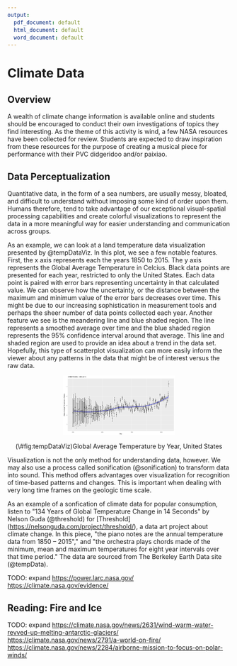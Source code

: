 ```yaml
---
output:
  pdf_document: default
  html_document: default
  word_document: default
---
```


# Climate Data 

## Overview
A wealth of climate change information is available online and students should be encouraged to conduct their own investigations of topics they find interesting. As the theme of this activity is wind, a few NASA resources have been collected for review. Students are expected to draw inspiration from these resources for the purpose of creating a musical piece for performance with their PVC didgeridoo and/or paixiao.

## Data Perceptualization
Quantitative data, in the form of a sea numbers, are usually messy, bloated, and difficult to understand without imposing some kind of order upon them. Humans therefore, tend to take advantage of our exceptional visual-spatial processing capabilities and create colorful visualizations to represent the data in a more meaningful way for easier understanding and communication across groups.

As an example, we can look at a land temperature data visualization presented by @tempDataViz. In this plot, we see a few notable features. First, the x axis represents each the years 1850 to 2015. The y axis represents the Global Average Temperature in Celcius. Black data points are presented for each year, restricted to only the United States. Each data point is paired with error bars representing uncertainty in that calculated value. We can observe how the uncertainty, or the distance between the maximum and minimum value of the error bars decreases over time. This might be due to our increasing sophistication in measurement tools and perhaps the sheer number of data points collected each year. Another feature we see is the meandering line and blue shaded region. The line represents a smoothed average over time and the blue shaded region represents the 95% confidence interval around that average. This line and shaded region are used to provide an idea about a trend in the data set. Hopefully, this type of scatterplot visualization can more easily inform the viewer about any patterns in the data that might be of interest versus the raw data. 

<div class="figure" style="text-align: center">
<img src="img/tempDataPlot.png" alt="Global Average Temperature by Year, United States" width="50%" />
<p class="caption">(\#fig:tempDataViz)Global Average Temperature by Year, United States</p>
</div>

Visualization is not the only method for understanding data, however. We may also use a process called sonification (@sonification) to transform data into sound. This method offers advantages over visualization for recognition of time-based patterns and changes. This is important when dealing with very long time frames on the geologic time scale. 

As an example of a sonfication of climate data for popular consumption, listen to "134 Years of Global Temperature Change in 14 Seconds" by Nelson Guda (@threshold) for [Threshold] (https://nelsonguda.com/project/threshold/), a data art project about climate change. In this piece, "the piano notes are the annual temperature data from 1850 – 2015"," and "the orchestra plays chords made of the minimum, mean and maximum temperatures for eight year intervals over that time period." The data are sourced from The Berkeley Earth Data site (@tempData).


TODO: expand
https://power.larc.nasa.gov/
https://climate.nasa.gov/evidence/

## Reading: Fire and Ice
TODO: expand
https://climate.nasa.gov/news/2631/wind-warm-water-revved-up-melting-antarctic-glaciers/
https://climate.nasa.gov/news/2791/a-world-on-fire/
https://climate.nasa.gov/news/2284/airborne-mission-to-focus-on-polar-winds/


